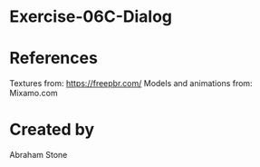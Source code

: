 # Exercise-06C-Dialog

# References

Textures from: https://freepbr.com/
Models and animations from: Mixamo.com

# Created by 
Abraham Stone
